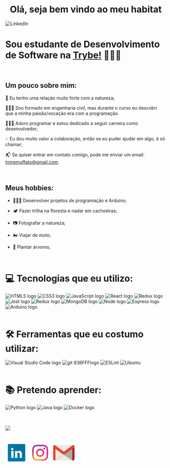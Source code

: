 <div align='center'> <h1> Olá, seja bem vindo ao meu habitat</h1></div>

![LinkedIn](IMG_20190120_181535.jpg)
 
 # Sou estudante de Desenvolvimento de Software na [Trybe!](https://www.betrybe.com/) 👨🏻‍💻
<br />

 ## Um pouco sobre mim:

🌳 Eu tenho uma relação muito forte com a natureza;

👷🏻‍♂️ Sou formado em engenharia civil, mas durante o curso eu descobri que a minha paixão/vocação era com a programação.

👨🏻‍💻 Adoro programar e estou dedicado a seguir carreira como desenvolvedor;

💡 Eu dou muito valor a colaboração, então se eu puder ajudar em algo, é só chamar;

📬 Se quiser entrar em contato comigo, pode me enviar um email: lmiremuffato@gmail.com.

<br />

 ## Meus hobbies:

* 👨🏻‍💻 Desenvolver projetos de programação e Arduino;

* 🏕️ Fazer trilha na floresta e nadar em cachoeiras;
  
* 📷 Fotografar a natureza;
 
* 🏍️ Viajar de moto;

* 🌱 Plantar árvores;

<br />

 # 💻 Tecnologias que eu utilizo:
<img src="https://img.shields.io/badge/HTML5-282C34?logo=html5&logoColor=E34F26" alt="HTML5 logo" title="HTML5" height="25" /> <img src="https://img.shields.io/badge/CSS3-282C34?logo=css3&logoColor=1572B6" alt="CSS3 logo" title="CSS3" height="25" /> <img src="https://img.shields.io/badge/JavaScript-282C34?logo=javascript&logoColor=F7DF1E" alt="JavaScript logo" title="JavaScript" height="25" /> <img src="https://img.shields.io/badge/React-282C34?logo=react&logoColor=61DAFB"
alt="React logo" title="React.js / React Native" height="25" /> <img src="https://img.shields.io/badge/Redux-282C34?logo=redux&logoColor=764ABC" alt="Redux logo" title="Redux" height="25" /> <img src="https://img.shields.io/badge/Jest-282C34?logo=jest&logoColor=cc0000" alt="Jest logo" title="Jest" height="25" /> <img src="https://img.shields.io/badge/MySQL-282C34?logo=MySQL&logoColor=f29111" alt="Redux logo" title="MySQL" height="25" />
<img src="https://img.shields.io/badge/MongoDB-282C34?logo=MongoDB&logoColor=589636" alt="MongoDB logo" title="Mongo" height="25" /> <img src="https://img.shields.io/badge/Node.js-282C34?logo=Node.js&logoColor=#339933" alt="Node logo" title="Node" height="25" />
<img src="https://img.shields.io/badge/Express-282C34?logo=Express&logoColor=#339933" alt="Express logo" title="Express" height="25" /> <img src="https://img.shields.io/badge/Arduino-282C34?logo=Arduino&logoColor=#00989d" alt="Arduino logo" title="Arduino" height="25" />
<br />
<br />

# 🛠️ Ferramentas que eu costumo utilizar:
<img src="https://img.shields.io/badge/VS%20Code-282C34?logo=visual-studio-code&logoColor=007ACC" alt="Visual Studio Code logo" title="Visual Studio Code" height="25" /> <img src="https://img.shields.io/badge/git-282C34?logo=git&logoColor=F05032" alt="git 836FFFlogo" title="git" height="25" /> <img src="https://img.shields.io/badge/ESLint-282C34?logo=eslint&logoColor=6464e2" alt191970="ESLint logo" title="ESLint" height="25" /> <img src="https://img.shields.io/badge/Ubuntu-282C34?logo=Ubuntu&logoColor=F05032" alt191970="Ubuntu logo" title="Ubuntu" height="25" />
<br />
<br />

# 📚 Pretendo aprender:
<img src="https://img.shields.io/badge/Python-282C34?logo=Python&logoColor=007ACC"
alt="Python logo" title="Python" height="25" /> <img src="https://img.shields.io/badge/Java-282C34?logo=Java&logoColor=white" alt="Java logo" title="Java" height="25" /> <img src="https://img.shields.io/badge/Docker-282C34?logo=Docker&logoColor=2496ed"
alt="Docker logo" title="Docker" height="25" />



<br />
<br />
<img src='https://github-readme-stats.vercel.app/api/top-langs/?username=lmuffato&layout=compact'>
<br />
<br />

[![LinkedIn](linkedin1.png)](https://www.linkedin.com/in/lucasmuffato/)
[![Instagram](instagram.png)](https://www.instagram.com/lucasmmuffato/)
[![Mail](mail.png)](mailto:lmiremuffato@gmail.com)